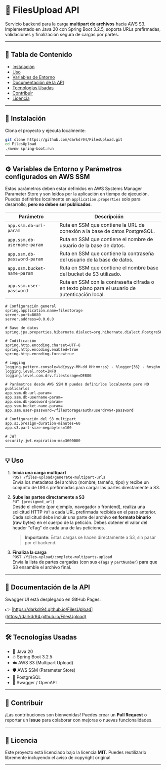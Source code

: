 # 📂 FilesUpload API

Servicio backend para la carga **multipart de archivos** hacia AWS S3. Implementado en Java 20 con Spring Boot 3.2.5, soporta URLs prefirmadas, validaciones y finalización segura de cargas por partes.

---

## 📁 Tabla de Contenido

* [Instalación](#instalación)
* [Uso](#uso)
* [Variables de Entorno](#variables-de-entorno)
* [Documentación de la API](#documentación-de-la-api)
* [Tecnologías Usadas](#tecnologías-usadas)
* [Contribuir](#contribuir)
* [Licencia](#licencia)

---

## 🚀 Instalación

Clona el proyecto y ejecuta localmente:

```bash
git clone https://github.com/darkdr94/FilesUpload.git
cd FilesUpload
./mvnw spring-boot:run
```

---

## ⚙️ Variables de Entorno y Parámetros configurados en AWS SSM

Estos parámetros deben estar definidos en AWS Systems Manager Parameter Store y son leídos por la aplicación en tiempo de ejecución. Puedes definirlos localmente en `application.properties` solo para desarrollo, **pero no deben ser publicados**.

| Parámetro                            | Descripción                                                                 |
|-------------------------------------|-----------------------------------------------------------------------------|
| `app.ssm.db-url-param`              | Ruta en SSM que contiene la URL de conexión a la base de datos PostgreSQL. |
| `app.ssm.db-username-param`         | Ruta en SSM que contiene el nombre de usuario de la base de datos.         |
| `app.ssm.db-password-param`         | Ruta en SSM que contiene la contraseña del usuario de la base de datos.    |
| `app.ssm.bucket-name-param`         | Ruta en SSM que contiene el nombre base del bucket de S3 utilizado.        |
| `app.ssm.user-password`             | Ruta en SSM con la contraseña cifrada o en texto plano para el usuario de autenticación local. |


```properties
# Configuración general
spring.application.name=filestorage
server.port=8080
server.address=0.0.0.0

# Base de datos
spring.jpa.properties.hibernate.dialect=org.hibernate.dialect.PostgreSQLDialect

# Codificación
spring.http.encoding.charset=UTF-8
spring.http.encoding.enabled=true
spring.http.encoding.force=true

# Logging
logging.pattern.console=%d{yyyy-MM-dd HH:mm:ss} - %logger{36} - %msg%n
logging.level.root=INFO
logging.level.com.drv.filestorage=DEBUG

# Parámetros desde AWS SSM O puedes definirlos localmente pero NO publicarlos
app.ssm.db-url-param=
app.ssm.db-username-param=
app.ssm.db-password-param=
app.ssm.bucket-name-param=
app.ssm.user-password=/filestorage/auth/userdrv94-password

# Configuración del S3 multipart
app.s3.presign-duration-minutes=60
app.s3.part-size-megabytes=100

# JWT
security.jwt.expiration-ms=3600000
```

---

## 💡 Uso

1. **Inicia una carga multipart**  
   `POST /files-upload/generate-multipart-urls`  
   Envía los metadatos del archivo (nombre, tamaño, tipo) y recibe un conjunto de URLs prefirmadas para cargar las partes directamente a S3.

2. **Sube las partes directamente a S3**  
   `PUT {presigned_url}`  
   Desde el cliente (por ejemplo, navegador o frontend), realiza una solicitud HTTP `PUT` a cada URL prefirmada recibida en el paso anterior.  
   Cada solicitud debe incluir una parte del archivo **en formato binario** (raw bytes) en el cuerpo de la petición. Debes obtener el valor del header "eTag" de cada una de las peticiones.  
   > **Importante**: Estas cargas se hacen directamente a S3, sin pasar por el backend.


3. **Finaliza la carga**  
   `POST /files-upload/complete-multiparts-upload`  
   Envía la lista de partes cargadas (con sus `eTags` y `partNumber`) para que S3 ensamble el archivo final.

---

## 📘 Documentación de la API

Swagger UI está desplegado en GitHub Pages:

👉 [https://darkdr94.github.io/FilesUpload](https://darkdr94.github.io/FilesUpload)

---

## 🛠️ Tecnologías Usadas

* 🧐 Java 20
* 🔥 Spring Boot 3.2.5
* ☁️ AWS S3 (Multipart Upload)
* 🛡️ AWS SSM (Parameter Store)
* 📄 PostgreSQL
* 📜 Swagger / OpenAPI

---

## 🤝 Contribuir

¡Las contribuciones son bienvenidas!
Puedes crear un **Pull Request** o reportar un **Issue** para colaborar con mejoras o nuevas funcionalidades.

---

## 📍 Licencia

Este proyecto está licenciado bajo la licencia **MIT**.
Puedes reutilizarlo libremente incluyendo el aviso de copyright original.

---
